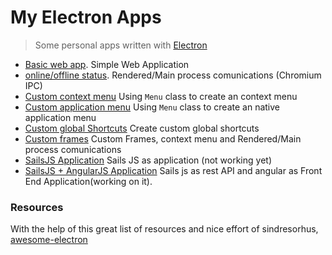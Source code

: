 # My Electron Apps

> Some personal apps written with [Electron](http://electron.atom.io)

- [Basic web app](https://github.com/jasancheg/electronApps/tree/master/basicApp). Simple Web Application
- [online/offline status](https://github.com/jasancheg/electronApps/tree/master/onlineOfflineStatus-IPCcomunication). Rendered/Main process comunications (Chromium IPC)
- [Custom context menu](https://github.com/jasancheg/electronApps/tree/master/customContextMenu) Using `Menu` class to create an context menu
- [Custom application menu](https://github.com/jasancheg/electronApps/tree/master/customApplicationMenu) Using `Menu` class to create an native application menu
- [Custom global Shortcuts](https://github.com/jasancheg/electronApps/tree/master/customGlobalShortcuts) Create custom global shortcuts
- [Custom frames](https://github.com/jasancheg/electronApps/tree/master/customFrame) Custom Frames, context menu and Rendered/Main process comunications
- [SailsJS Application](https://github.com/jasancheg/electronApps/tree/master/sailsAsFrontEnd) Sails JS as application (not working yet)
- [SailsJS + AngularJS Application](https://github.com/jasancheg/electronApps/tree/master/sailsAsRestAPI-angularAsFrontEnd) Sails js as rest API and angular as Front End Application(working on it).


### Resources

With the help of this great list of resources and nice effort of sindresorhus, [awesome-electron](https://github.com/sindresorhus/awesome-electron)
